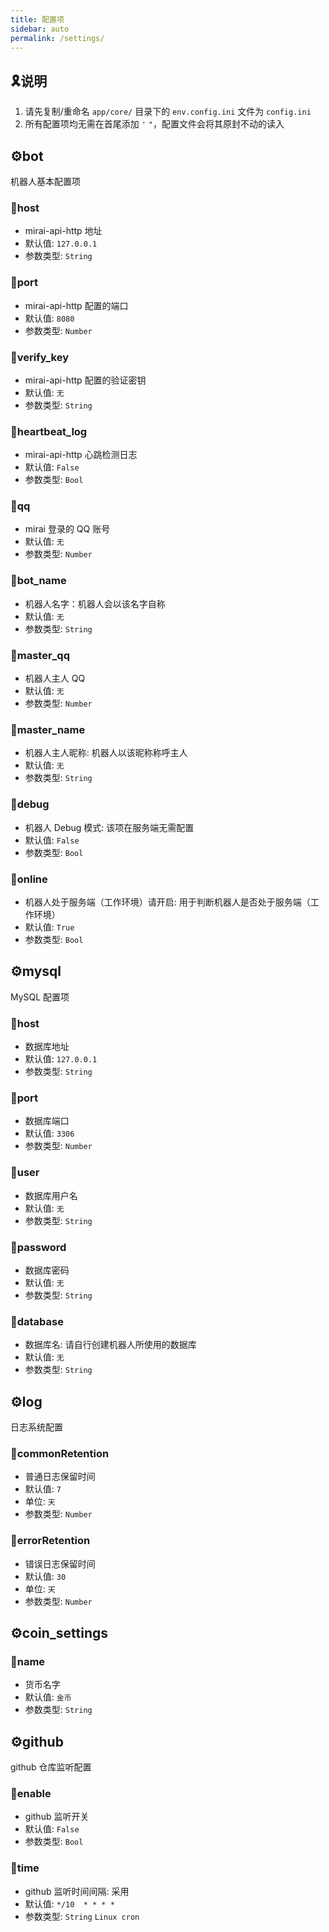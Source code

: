 ```yaml
---
title: 配置项
sidebar: auto
permalink: /settings/
---
```


## 🎗️说明

1. 请先复制/重命名 `app/core/` 目录下的 `env.config.ini` 文件为 `config.ini`
2. 所有配置项均无需在首尾添加 `'` `"`，配置文件会将其原封不动的读入

## ⚙️bot

机器人基本配置项

### 📌host

- mirai-api-http 地址
- 默认值: `127.0.0.1`
- 参数类型: `String`

### 📌port

- mirai-api-http 配置的端口
- 默认值: `8080`
- 参数类型: `Number`

### 📌verify_key

- mirai-api-http 配置的验证密钥
- 默认值: `无`
- 参数类型: `String`

### 📌heartbeat_log

- mirai-api-http 心跳检测日志
- 默认值: `False`
- 参数类型: `Bool`

### 📌qq

- mirai 登录的 QQ 账号
- 默认值: `无`
- 参数类型: `Number`

### 📌bot_name

- 机器人名字：机器人会以该名字自称
- 默认值: `无`
- 参数类型: `String`

### 📌master_qq

- 机器人主人 QQ
- 默认值: `无`
- 参数类型: `Number`

### 📌master_name

- 机器人主人昵称: 机器人以该昵称称呼主人
- 默认值: `无`
- 参数类型: `String`

### 📌debug

- 机器人 Debug 模式: 该项在服务端无需配置
- 默认值: `False`
- 参数类型: `Bool`

### 📌online

- 机器人处于服务端（工作环境）请开启: 用于判断机器人是否处于服务端（工作环境）
- 默认值: `True`
- 参数类型: `Bool`

## ⚙️mysql

MySQL 配置项

### 📌host

- 数据库地址
- 默认值: `127.0.0.1`
- 参数类型: `String`

### 📌port

- 数据库端口
- 默认值: `3306`
- 参数类型: `Number`

### 📌user

- 数据库用户名
- 默认值: `无`
- 参数类型: `String`

### 📌password

- 数据库密码
- 默认值: `无`
- 参数类型: `String`

### 📌database

- 数据库名: 请自行创建机器人所使用的数据库
- 默认值: `无`
- 参数类型: `String`

## ⚙️log

日志系统配置

### 📌commonRetention

- 普通日志保留时间
- 默认值: `7`
- 单位: `天`
- 参数类型: `Number`

### 📌errorRetention

- 错误日志保留时间
- 默认值: `30`
- 单位: `天`
- 参数类型: `Number`

## ⚙️coin_settings

### 📌name

- 货币名字
- 默认值: `金币`
- 参数类型: `String`

## ⚙️github

github 仓库监听配置

### 📌enable

- github 监听开关
- 默认值: `False`
- 参数类型: `Bool`

### 📌time

- github 监听时间间隔: 采用
- 默认值: `*/10  * * * *`
- 参数类型: `String` `Linux cron`
